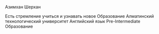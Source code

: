 Азимхан Шерхан

Есть стремление учиться и узнавать новое
Образование
Алматинский технологический университет
Английский язык
Pre-Intermediate
Образование
